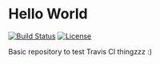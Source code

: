 # Hello World

[![Build Status][build-img]][build-link]  [![License][license-img]][license-url]

[build-img]: https://travis-ci.com/amete/hello_world.svg?branch=master
[build-link]: https://travis-ci.com/amete/hello_world
[license-img]: https://img.shields.io/github/license/amete/hello_world.svg 
[license-url]: https://github.com/amete/hello_world/blob/master/LICENSE.md

Basic repository to test Travis CI thingzzz :) 
